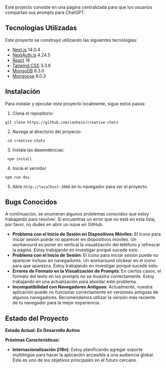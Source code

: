 Este projecto consiste en una pagina centralizada para que los usuarios compartan sus prompts para ChatGPT.

## Tecnologías Utilizadas

Este proyecto se construyó utilizando las siguientes tecnologías:

- [Next.js](https://nextjs.org/) 14.0.4
- [NextAuth.js](https://next-auth.js.org/) 4.24.5
- [React](https://es.reactjs.org/) 18
- [Tailwind CSS](https://tailwindcss.com/) 3.3.6
- [MongoDB](https://www.mongodb.com/) 6.3.0
- [Mongoose](https://mongoosejs.com/) 8.0.3


## Instalación

Para instalar y ejecutar este proyecto localmente, sigue estos pasos:

1. Clona el repositorio:
  ```
  git clone https://github.com/ianhein/creative-chats
  ```
2. Navega al directorio del proyecto:
 ```
  cd creative-chats
 ```
3. Instala las dependencias:
 ```
  npm install 
 ```
4. Inicia el servidor
```
npm run dev
```
5. Abre `http://localhost:3000` en tu navegador para ver el proyecto.


## Bugs Conocidos

A continuación, se enumeran algunos problemas conocidos que estoy trabajando para resolver. Si encuentras un error que no está en esta lista, por favor, no dudes en abrir un issue en GitHub.

- **Problema con el Inicio de Sesión en Dispositivos Móviles**: El ícono para iniciar sesión puede no aparecer en dispositivos móviles. Un workaround es poner en vertical la visualización del teléfono y refrescar la página. Estoy trabajando en investigar porqué sucede esto.
- **Problema con el Inicio de Sesión**: El ícono para iniciar sesión puede no aparecer incluso en navegadores. Un workaround clickear en el ícono para que aparezca. Estoy trabajando en investigar porqué sucede esto.
- **Errores de Formato en la Visualización de Prompts**: En ciertos casos, el formato del texto en los prompts no se muestra correctamente. Estoy trabajando en una actualización para abordar este problema.
- **Incompatibilidad con Navegadores Antiguos**: Actualmente, nuestra aplicación puede no funcionar correctamente en versiones antiguas de algunos navegadores. Recomendamos utilizar la versión más reciente de tu navegador para la mejor experiencia.


## Estado del Proyecto

**Estado Actual: En Desarrollo Activo**


**Próximas Características:**
- **Internacionalización (i18n)**: Estoy planificando agregar soporte multilingüe para hacer la aplicación accesible a una audiencia global. Este es uno de los objetivos principales en el futuro cercano.


